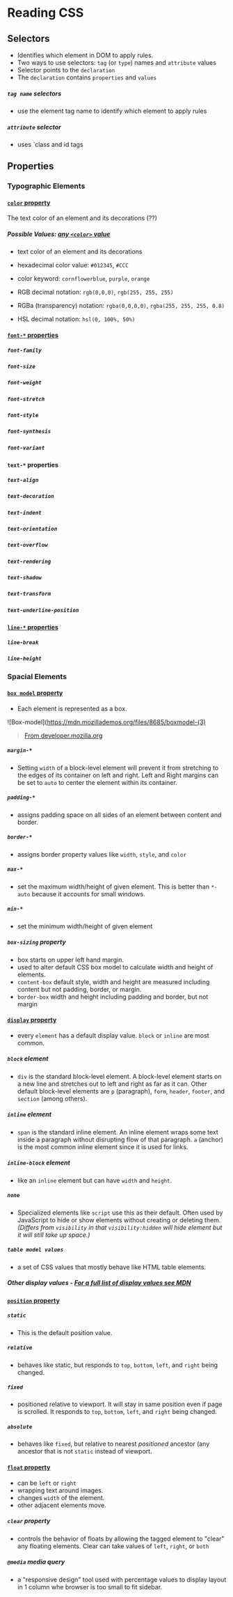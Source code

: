 # Reading CSS

## Selectors
- Identifies which element in DOM to apply rules.
- Two ways to use selectors: `tag` (or `type`) names and `attribute` values
- Selector points to the  `declaration`
- The `declaration` contains `properties` and `values`

##### `tag name` selectors
- use the element tag name to identify which element to apply rules

##### `attribute` selector
- uses `class and id tags

## Properties

### Typographic Elements

#### [`color` property](https://developer.mozilla.org/en-US/docs/Web/CSS/color)

The text color of an element and its decorations (??)

##### Possible Values: [any `<color>` value](https://developer.mozilla.org/en-US/docs/Web/CSS/color_value)
- text color of an element and its decorations

- hexadecimal color value: `#012345`, `#CCC`
- color keyword: `cornflowerblue`, `purple`, `orange`
- RGB decimal notation: `rgb(0,0,0)`, `rgb(255, 255, 255)`
- RGBa (transparency) notation: `rgba(0,0,0,0)`, `rgba(255, 255, 255, 0.8)`
- HSL decimal notation: `hsl(0, 100%, 50%)`

#### [`font-*` properties](https://developer.mozilla.org/en-US/docs/Web/CSS/font)

##### `font-family`

##### `font-size`

##### `font-weight`

##### `font-stretch`

##### `font-style`

##### `font-synthesis`

##### `font-variant`

#### `text-*` properties

##### `text-align`

##### `text-decoration`

##### `text-indent`

##### `text-orientation`

##### `text-overflow`

##### `text-rendering`

##### `text-shadow`

##### `text-transform`

##### `text-underline-position`



#### [`line-*` properties]()

##### `line-break`

##### `line-height`






### Spacial Elements

#### [`box model` property](https://developer.mozilla.org/en-US/docs/Web/CSS/CSS_Box_Model/Introduction_to_the_CSS_box_model)
- Each element is represented as a box.  

![Box-model](https://mdn.mozillademos.org/files/8685/boxmodel-(3)

> [From developer.mozilla.org](https://developer.mozilla.org/en-US/docs/Web/CSS/CSS_Box_Model/Introduction_to_the_CSS_box_model)

##### `margin-*`
- Setting `width` of a block-level element will prevent it from stretching to the edges of its container on left and right. Left and Right margins can be set to `auto` to center the element within its container.  

##### `padding-*`
-  assigns padding space on all sides of an element between content and border.

##### `border-*`  
-  assigns border property values like `width`, `style`, and `color`

##### `max-*`
- set the maximum width/height of given element.  This is better than `*-auto` because it accounts for small windows.

##### `min-*`
- set the minimum width/height of given element

##### `box-sizing` property
-  box starts on upper left hand margin.
- used to alter default CSS box model to calculate width and height of elements.
- `content-box` default style, width and height are measured including content but not padding, border, or margin.
- `border-box` width and height including padding and border, but not margin

#### [`display` property](https://developer.mozilla.org/en-US/docs/Web/CSS/display)
- every `element` has a default display value.  `block` or `inline` are most common.

##### `block` element
- `div` is the standard block-level element.  A block-level element starts on a new line and stretches out to left and right as far as it can.  Other default block-level elements are `p` (paragraph), `form`, `header`, `footer`, and `section` (among others).

##### `inline` element
- `span` is the standard inline element.  An inline element wraps some text inside a paragraph without disrupting flow of that paragraph.  `a` (anchor) is the most common inline element since it is used for links.

##### `inline-block` element
- like an `inline` element but can have `width` and `height`.

##### `none`
- Specialized elements like `script` use this as their default.  Often used by JavaScript to hide or show elements without creating or deleting them. _(Differs from `visibility` in that `visibility:hidden` will hide element but it will still take up space.)_

##### `table model values`
- a set of CSS values that mostly behave like HTML table elements.

##### Other display values - [For a full list of display values see MDN](https://developer.mozilla.org/en-US/docs/Web/CSS/display)

#### [`position` property](https://developer.mozilla.org/en-US/docs/Web/CSS/position)
##### `static`
- This is the default position value.  

##### `relative`
- behaves like static, but responds to `top`, `bottom`, `left`, and `right` being changed.

##### `fixed`
- positioned relative to viewport.  It will stay in same position even if page is scrolled.  It responds to `top`, `bottom`, `left`, and `right` being changed.

##### `absolute`
- behaves like `fixed`, but relative to nearest _positioned_ ancestor (any ancestor that is not `static` instead of viewport.

#### [`float` property](https://developer.mozilla.org/en-US/docs/Web/CSS/float)
- can be `left` or `right`
- wrapping text around images.
- changes `width` of the element.
- other adjacent elements move.

##### `clear` property
- controls the behavior of floats by allowing the tagged element to "clear" any floating elements.  Clear can take values of `left`, `right`, or `both`

##### `@media` media query
- a "responsive design" tool used with percentage values to display layout in 1 column whe browser is too small to fit sidebar.
